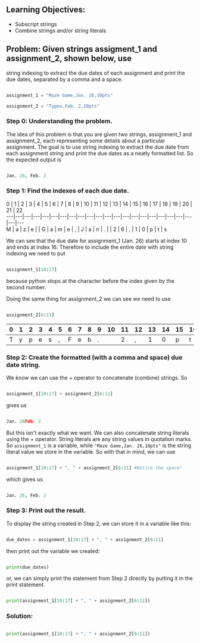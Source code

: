 ## Learning Objectives:

  * Subscript strings
  * Combine strings and/or string literals

###

## Problem: Given strings assigment_1 and assignment_2, shown below, use
string indexing to extract the due dates of each assignment and print the due
dates, separated by a comma and a space.

```python

assignment_1 = "Maze Game,Jan. 26,10pts"
assignment_2 = "Types,Feb. 2,10pts"

```

### Step 0: Understanding the problem.

The idea of this problem is that you are given two strings, assignment_1 and
assignment_2, each representing some details about a particular assignment.
The goal is to use string indexing to extract the due date from each
assignment string and print the due dates as a neatly formatted list. So the
expected output is

```python

Jan. 26, Feb. 2

```

### Step 1: Find the indexes of each due date.

0 | 1 | 2 | 3 | 4 | 5 | 6 | 7 | 8 | 9 | 10 | 11 | 12 | 13 | 14 | 15 | 16 | 17
| 18 | 19 | 20 | 21 | 22  
---|---|---|---|---|---|---|---|---|---|---|---|---|---|---|---|---|---|---|---|---|---|---  
M | a | z | e |  | G | a | m | e | , | J | a | n | . |  | 2 | 6 | , | 1 | 0 |
p | t | s  
  
We can see that the due date for assignment_1 (Jan. 26) starts at index 10 and
ends at index 16. Therefore to include the entire date with string indexing we
need to put

```python

assignment_1[10:17]

```

because python stops at the character before the index given by the second
number.

Doing the same thing for assignment_2 we can see we need to use

```python

assignment_2[6:11]

```

0 | 1 | 2 | 3 | 4 | 5 | 6 | 7 | 8 | 9 | 10 | 11 | 12 | 13 | 14 | 15 | 16 | 17  
---|---|---|---|---|---|---|---|---|---|---|---|---|---|---|---|---|---  
T | y | p | e | s | , | F | e | b | . |  | 2 | , | 1 | 0 | p | t | s  
  
### Step 2: Create the formatted (with a comma and space) due date string.

We know we can use the + operator to concatenate (combine) strings. So

```python

assignment_1[10:17] + assignment_2[6:11]

```

gives us

```python

Jan. 26Feb. 2

```

But this isn't exactly what we want. We can also concatenate string literals
using the + operator. String literals are any string values in quotation
marks. So `assignment_1` is a variable, while `"Maze Game,Jan. 26,10pts"` is
the string literal value we store in the variable. So with that in mind, we
can use

```python

assignment_1[10:17] + ", " + assignment_2[6:11] #Notice the space!

```

which gives us

```python

Jan. 26, Feb. 2

```

### Step 3: Print out the result.

To display the string created in Step 2, we can store it in a variable like
this:

```python

due_dates = assignment_1[10:17] + ", " + assignment_2[6:11]

```

then print out the variable we created:

```python

print(due_dates)

```

or, we can simply print the statement from Step 2 directly by putting it in
the print statement.

```python

print(assignment_1[10:17] + ", " + assignment_2[6:11])

```

### Solution:

```python

print(assignment_1[10:17] + ", " + assignment_2[6:11])

```